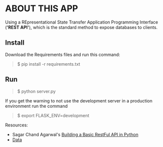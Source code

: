 # ABOUT THIS APP

Using a REpresentational State Transfer Application Programming Interface (**'REST API'**), which is the standard method to expose databases to clients.

## Install
Download the Requirements files and run this command:
> $ pip install -r requirements.txt

## Run
> $ python server.py

If you get the warning to not use the development server in a production environment run the command 
> $ export FLASK_ENV=development

Resources:
- Sagar Chand Agarwal's [Building a Basic RestFul API in Python](https://www.codementor.io/sagaragarwal94/building-a-basic-restful-api-in-python-58k02xsiq)
- [Data](http://www.sqlitetutorial.net/sqlite-sample-database/)
